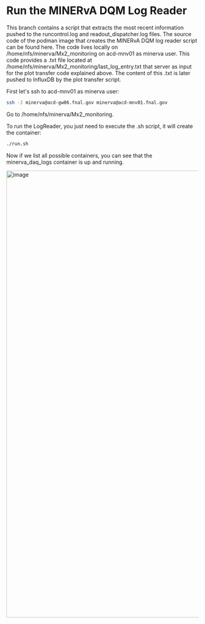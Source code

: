# Run the MINERvA DQM Log Reader
This branch contains a script that extracts the most recent information pushed to the runcontrol.log and readout_dispatcher.log files. The source code of the podman image that creates the MINERvA DQM log reader script can be found here. The code lives locally on /home/nfs/minerva/Mx2_monitoring on acd-mnv01 as minerva user. This code provides a .txt file located at /home/nfs/minerva/Mx2_monitoring/last_log_entry.txt that server as input for the plot transfer code explained above. The content of this .txt is later pushed to InfluxDB by the plot transfer script.

First let's ssh to acd-mnv01 as minerva user:

```bash
ssh -J minerva@acd-gw06.fnal.gov minerva@acd-mnv01.fnal.gov
```
Go to /home/nfs/minerva/Mx2_monitoring.

To run the LogReader, you just need to execute the .sh script, it will create the container:

```bash
./run.sh
```

Now if we list all possible containers, you can see that the minerva_daq_logs container is up and running.

<img width="1170" alt="image" src="https://github.com/DUNE/2x2_Slow_Controls/assets/34606228/b94bb590-96f6-4237-827c-d8632e1dfa8f">

